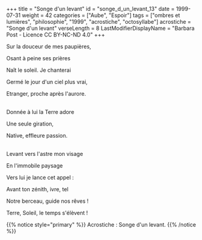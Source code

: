 +++
title = "Songe d'un levant"
id = "songe_d_un_levant_13"
date = 1999-07-31
weight = 42
categories = ["Aube", "Espoir"]
tags = ["ombres et lumières", "philosophie", "1999", "acrostiche", "octosyllabe"]
acrostiche = "Songe d'un levant"
verseLength = 8
LastModifierDisplayName = "Barbara Post - Licence CC BY-NC-ND 4.0"
+++

Sur la douceur de mes paupières,

Osant à peine ses prières

Naît le soleil. Je chanterai

Germé le jour d'un ciel plus vrai,

Etranger, proche après l'aurore.

 \
Donnée à lui la Terre adore

Une seule giration,

Native, effleure passion.

 \
Levant vers l'astre mon visage

En l'immobile paysage

Vers lui je lance cet appel :

Avant ton zénith, ivre, tel

Notre berceau, guide nos rêves !

Terre, Soleil, le temps s'élèvent !

{{% notice style="primary" %}}
Acrostiche : Songe d'un levant.
{{% /notice %}}
